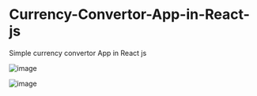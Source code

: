 # Currency-Convertor-App-in-React-js
Simple currency convertor App in React js




![image](https://user-images.githubusercontent.com/69135844/173290100-180e77b8-54a7-449f-94a5-d75a9832b4ee.png)




![image](https://user-images.githubusercontent.com/69135844/173290275-7890b621-0ef7-4bec-acb6-4900e874d0b0.png)
